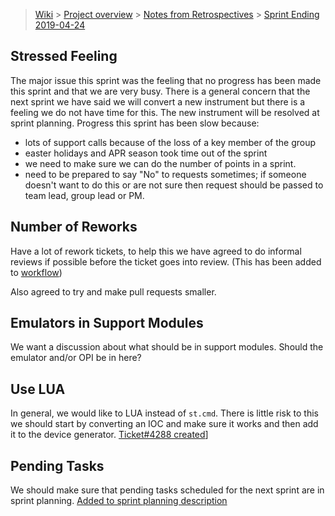 > [Wiki](Home) > [Project overview](Project-Overview) > [Notes from Retrospectives](Retrospective-Notes) > [Sprint Ending 2019-04-24](Retrospective-Notes-2019.04.24)

## Stressed Feeling

The major issue this sprint was the feeling that no progress has been made this sprint and that we are very busy. There is a general concern that the next sprint we have said we will convert a new instrument but there is a feeling we do not have time for this. The new instrument will be resolved at sprint planning. Progress this sprint has been slow because:

- lots of support calls because of the loss of a key member of the group
- easter holidays and APR season took time out of the sprint
- we need to make sure we can do the number of points in a sprint. 
- need to be prepared to say "No" to requests sometimes; if someone doesn't want to do this or are not sure then request should be passed to team lead, group lead or PM.

## Number of Reworks

Have a lot of rework tickets, to help this we have agreed to do informal reviews if possible before the ticket goes into review. (This has been added to [workflow](https://github.com/ISISComputingGroup/ibex_developers_manual/wiki/Tickets-and-their-Workflow))

Also agreed to try and make pull requests smaller.

## Emulators in Support Modules

We want a discussion about what should be in support modules. Should the emulator and/or OPI be in here?

## Use LUA

In general, we would like to LUA instead of `st.cmd`. There is little risk to this we should start by converting an IOC and make sure it works and then add it to the device generator. [Ticket#4288 created]( https://github.com/ISISComputingGroup/IBEX/issues/4288)]

## Pending Tasks

We should make sure that pending tasks scheduled for the next sprint are in sprint planning. [Added to sprint planning description](https://github.com/ISISComputingGroup/ibex_developers_manual/wiki/Sprint-Planning)

